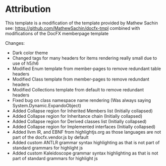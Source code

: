 # Attribution

This template is a modification of the template provided by Mathew Sachin
see: https://github.com/MathewSachin/docfx-tmpl
combined with modifications of the DocFX memberpage template

Changes:
* Dark color theme
* Changed tags for many headers for items rendering really small due to use of h5/h6
* Modified Enum template from member-pages to remove redundant table headers
* Modified Class template from member-pages to remove redundant headers
* Modified Collections template from default to remove redundant headers
* Fixed bug on class namespace name rendering (Was always saying System.Dynamic.ExpandoObject)
* Added Collapse region for Inherited Members list (Initially collapsed)
* Added Collapse region for Inheritance chain (Initially collapsed)
* Added Collapse region for Derived classes list (Initially collapsed)
* Added Collapse region for Implemented interfaces (Initially collapsed)
* Added llvm IR, and EBNF from highlightjs.org as those languages are not part of the docfx.vendor.js by default
* Added custom ANTLR grammar syntax highlighting as that is not part of standard grammars for highlight js
* Added custom Kaleidoscope grammar syntax highlighting as that is not part of standard grammars for highlight js


